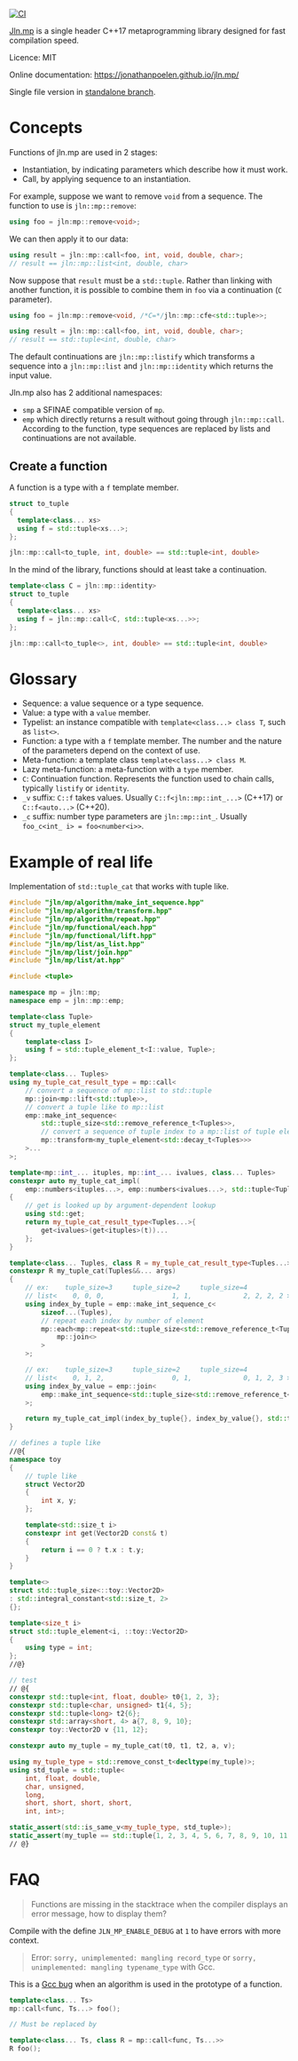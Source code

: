 [![CI](https://github.com/jonathanpoelen/jln.mp/workflows/CI/badge.svg?branch=master&event=push)](https://github.com/jonathanpoelen/jln.mp/actions?query=workflow%3ACI)

[Jln.mp](https://github.com/jonathanpoelen/jln.mp) is a single header C++17 metaprogramming library designed for fast compilation speed.

Licence: MIT

Online documentation: https://jonathanpoelen.github.io/jln.mp/

Single file version in [standalone branch](https://github.com/jonathanpoelen/jln.mp/tree/standalone).

# Concepts

Functions of jln.mp are used in 2 stages:

- Instantiation, by indicating parameters which describe how it must work.
- Call, by applying sequence to an instantiation.

For example, suppose we want to remove `void` from a sequence. The function to use is `jln::mp::remove`:

```cpp
using foo = jln:mp::remove<void>;
```

We can then apply it to our data:

```cpp
using result = jln::mp::call<foo, int, void, double, char>;
// result == jln::mp::list<int, double, char>
```

Now suppose that `result` must be a `std::tuple`. Rather than linking with another function, it is possible to combine them in `foo` via a continuation (`C` parameter).

```cpp
using foo = jln:mp::remove<void, /*C=*/jln::mp::cfe<std::tuple>>;

using result = jln::mp::call<foo, int, void, double, char>;
// result == std::tuple<int, double, char>
```

The default continuations are `jln::mp::listify` which transforms a sequence into a `jln::mp::list` and `jln::mp::identity` which returns the input value.


Jln.mp also has 2 additional namespaces:

- `smp` a SFINAE compatible version of `mp`.
- `emp` which directly returns a result without going through `jln::mp::call`. According to the function, type sequences are replaced by lists and continuations are not available.


## Create a function

A function is a type with a `f` template member.

```cpp
struct to_tuple
{
  template<class... xs>
  using f = std::tuple<xs...>;
};

jln::mp::call<to_tuple, int, double> == std::tuple<int, double>
```

In the mind of the library, functions should at least take a continuation.

```cpp
template<class C = jln::mp::identity>
struct to_tuple
{
  template<class... xs>
  using f = jln::mp::call<C, std::tuple<xs...>>;
};

jln::mp::call<to_tuple<>, int, double> == std::tuple<int, double>
```


# Glossary

- Sequence: a value sequence or a type sequence.
- Value: a type with a `value` member.
- Typelist: an instance compatible with `template<class...> class T`, such as `list<>`.
- Function: a type with a `f` template member. The number and the nature of the parameters depend on the context of use.
- Meta-function: a template class `template<class...> class M`.
- Lazy meta-function: a meta-function with a `type` member.
- `C`: Continuation function. Represents the function used to chain calls, typically `listify` or `identity`.
- `_v` suffix: `C::f` takes values. Usually `C::f<jln::mp::int_...>` (C++17) or `C::f<auto...>` (C++20).
- `_c` suffix: number type parameters are `jln::mp::int_`. Usually `foo_c<int_ i> = foo<number<i>>`.


# Example of real life

Implementation of `std::tuple_cat` that works with tuple like.

```cpp
#include "jln/mp/algorithm/make_int_sequence.hpp"
#include "jln/mp/algorithm/transform.hpp"
#include "jln/mp/algorithm/repeat.hpp"
#include "jln/mp/functional/each.hpp"
#include "jln/mp/functional/lift.hpp"
#include "jln/mp/list/as_list.hpp"
#include "jln/mp/list/join.hpp"
#include "jln/mp/list/at.hpp"

#include <tuple>

namespace mp = jln::mp;
namespace emp = jln::mp::emp;

template<class Tuple>
struct my_tuple_element
{
    template<class I>
    using f = std::tuple_element_t<I::value, Tuple>;
};

template<class... Tuples>
using my_tuple_cat_result_type = mp::call<
    // convert a sequence of mp::list to std::tuple
    mp::join<mp::lift<std::tuple>>,
    // convert a tuple like to mp::list
    emp::make_int_sequence<
        std::tuple_size<std::remove_reference_t<Tuples>>,
        // convert a sequence of tuple index to a mp::list of tuple element
        mp::transform<my_tuple_element<std::decay_t<Tuples>>>
    >...
>;

template<mp::int_... ituples, mp::int_... ivalues, class... Tuples>
constexpr auto my_tuple_cat_impl(
    emp::numbers<ituples...>, emp::numbers<ivalues...>, std::tuple<Tuples...> t)
{
    // get is looked up by argument-dependent lookup
    using std::get;
    return my_tuple_cat_result_type<Tuples...>{
        get<ivalues>(get<ituples>(t))...
    };
}

template<class... Tuples, class R = my_tuple_cat_result_type<Tuples...>>
constexpr R my_tuple_cat(Tuples&&... args)
{
    // ex:    tuple_size=3     tuple_size=2     tuple_size=4
    // list<    0, 0, 0,                 1, 1,             2, 2, 2, 2 >
    using index_by_tuple = emp::make_int_sequence_c<
        sizeof...(Tuples),
        // repeat each index by number of element
        mp::each<mp::repeat<std::tuple_size<std::remove_reference_t<Tuples>>>...,
            mp::join<>
        >
    >;

    // ex:    tuple_size=3     tuple_size=2     tuple_size=4
    // list<    0, 1, 2,                 0, 1,             0, 1, 2, 3 >
    using index_by_value = emp::join<
        emp::make_int_sequence<std::tuple_size<std::remove_reference_t<Tuples>>>...
    >;

    return my_tuple_cat_impl(index_by_tuple{}, index_by_value{}, std::tuple<Tuples&&...>(args...));
}

// defines a tuple like
//@{
namespace toy
{
    // tuple like
    struct Vector2D
    {
        int x, y;
    };

    template<std::size_t i>
    constexpr int get(Vector2D const& t)
    {
        return i == 0 ? t.x : t.y;
    }
}

template<>
struct std::tuple_size<::toy::Vector2D>
: std::integral_constant<std::size_t, 2>
{};

template<size_t i>
struct std::tuple_element<i, ::toy::Vector2D>
{
    using type = int;
};
//@}

// test
// @{
constexpr std::tuple<int, float, double> t0{1, 2, 3};
constexpr std::tuple<char, unsigned> t1{4, 5};
constexpr std::tuple<long> t2{6};
constexpr std::array<short, 4> a{7, 8, 9, 10};
constexpr toy::Vector2D v {11, 12};

constexpr auto my_tuple = my_tuple_cat(t0, t1, t2, a, v);

using my_tuple_type = std::remove_const_t<decltype(my_tuple)>;
using std_tuple = std::tuple<
    int, float, double,
    char, unsigned,
    long,
    short, short, short, short,
    int, int>;

static_assert(std::is_same_v<my_tuple_type, std_tuple>);
static_assert(my_tuple == std::tuple{1, 2, 3, 4, 5, 6, 7, 8, 9, 10, 11, 12});
// @}
```

# FAQ

> Functions are missing in the stacktrace when the compiler displays an error message, how to display them?

Compile with the define `JLN_MP_ENABLE_DEBUG` at `1` to have errors with more context.

> Error: `sorry, unimplemented: mangling record_type` or `sorry, unimplemented: mangling typename_type` with Gcc.

This is a [Gcc bug](https://gcc.gnu.org/bugzilla/show_bug.cgi?id=95299) when an algorithm is used in the prototype of a function.

```cpp
template<class... Ts>
mp::call<func, Ts...> foo();

// Must be replaced by

template<class... Ts, class R = mp::call<func, Ts...>>
R foo();
```
